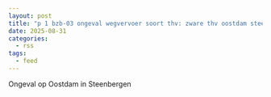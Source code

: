 ```yaml
---
layout: post
title: "p 1 bzb-03 ongeval wegvervoer soort thv: zware thv oostdam steenbergen nb 201634 201571 201092"
date: 2025-08-31
categories: 
  - rss
tags: 
  - feed
---
```


Ongeval op Oostdam in Steenbergen
